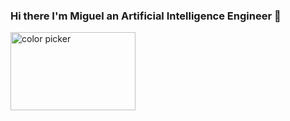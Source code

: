 ### Hi there I'm Miguel an Artificial Intelligence Engineer  👋

<!--
**mibalaguer/mibalaguer** is a ✨ _special_ ✨ repository because its `README.md` (this file) appears on your GitHub profile.

Here are some ideas to get you started:

- 🔭 I’m currently working on ...
- 🌱 I’m currently learning ...
- 👯 I’m looking to collaborate on ...
- 🤔 I’m looking for help with ...
- 💬 Ask me about ...
- 📫 How to reach me: ...
- 😄 Pronouns: ...
- ⚡ Fun fact: ...
-->
<img width="200" height="125" src="https://github.com/mibalaguer/mibalaguer/assets/90922057/392bee08-302d-44d9-8969-11d28b8d602d" alt="color picker" />
